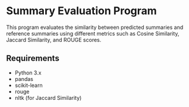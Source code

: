 # Summary Evaluation Program

This program evaluates the similarity between predicted summaries and reference summaries using different metrics such as Cosine Similarity, Jaccard Similarity, and ROUGE scores.

## Requirements

- Python 3.x
- pandas
- scikit-learn
- rouge
- nltk (for Jaccard Similarity)